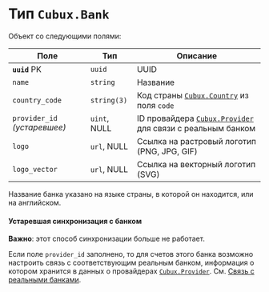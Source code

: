 Тип `Cubux.Bank`
================

Объект со следующими полями:

Поле           | Тип          | Описание
-------------- | ------------ | --------
**`uuid`** PK  | `uuid`       | UUID
`name`         | `string`     | Название
`country_code` | `string(3)`  | Код страны [`Cubux.Country`][Cubux.Country] из поля `code`
`provider_id` _(устаревшее)_ | `uint`, NULL | ID провайдера [`Cubux.Provider`][Cubux.Provider] для связи с реальным банком
`logo`         | `url`, NULL  | Ссылка на растровый логотип (PNG, JPG, GIF)
`logo_vector`  | `url`, NULL  | Ссылка на векторный логотип (SVG)

Название банка указано на языке страны, в которой он находится, или
на английском.

#### Устаревшая синхронизация с банком

**Важно**: этот способ синхронизации больше не работает.

Если поле `provider_id` заполнено, то для счетов этого банка возможно настроить
связь с соответствующим реальным банком, информация о котором хранится в данных
о провайдерах [`Cubux.Provider`][Cubux.Provider].
См. [Связь с реальными банками][bank-integration].


[Cubux.Country]: country.md
[Cubux.Provider]: provider.md
[bank-integration]: ../../bank-integration/README.md
